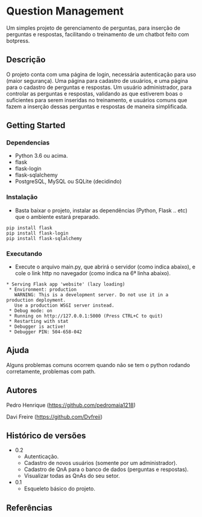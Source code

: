 # Question Management
Um simples projeto de gerenciamento de perguntas, para inserção de perguntas e respostas, facilitando o treinamento de um chatbot feito com botpress.

## Descrição

O projeto conta com uma página de login, necessária autenticação para uso (maior segurança). Uma página para cadastro de usuários, e uma página para o cadastro de 
perguntas e respostas. Um usuário administrador, para controlar as perguntas e respostas, validando as que estiverem boas o suficientes para serem inseridas no 
treinamento, e usuários comuns que fazem a inserção dessas perguntas e respostas de maneira simplificada.

## Getting Started

### Dependencias

* Python 3.6 ou acima.
* flask
* flask-login
* flask-sqlalchemy
* PostgreSQL, MySQL ou SQLite (decidindo)

### Instalação

* Basta baixar o projeto, instalar as dependências (Python, Flask .. etc) que o ambiente estará preparado.
```
pip install flask
pip install flask-login
pip install flask-sqlalchemy
```

### Executando

* Execute o arquivo main.py, que abrirá o servidor (como indica abaixo), e cole o link http no navegador (como indica na 6ª linha abaixo).
```
* Serving Flask app 'website' (lazy loading)
 * Environment: production
   WARNING: This is a development server. Do not use it in a production deployment.
   Use a production WSGI server instead.
 * Debug mode: on
 * Running on http://127.0.0.1:5000 (Press CTRL+C to quit)
 * Restarting with stat
 * Debugger is active!
 * Debugger PIN: 504-658-042
```

## Ajuda

Alguns problemas comuns ocorrem quando não se tem o python rodando corretamente, problemas com path.

## Autores

Pedro Henrique
(https://github.com/pedromaia1218)

Davi Freire
(https://github.com/Dvfreii)


## Histórico de versões

* 0.2
    * Autenticação.
    * Cadastro de novos usuários (somente por um administrador).
    * Cadastro de QnA para o banco de dados (perguntas e respostas).
    * Visualizar todas as QnAs do seu setor.
* 0.1
    * Esqueleto básico do projeto.

## Referências
